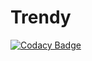 # Trendy
[![Codacy Badge](https://api.codacy.com/project/badge/Grade/593091ceadb84119ac296b6b39ef3893)](https://www.codacy.com/app/kafagy95/Trendy?utm_source=github.com&utm_medium=referral&utm_content=kafagy95/Trendy&utm_campaign=badger)